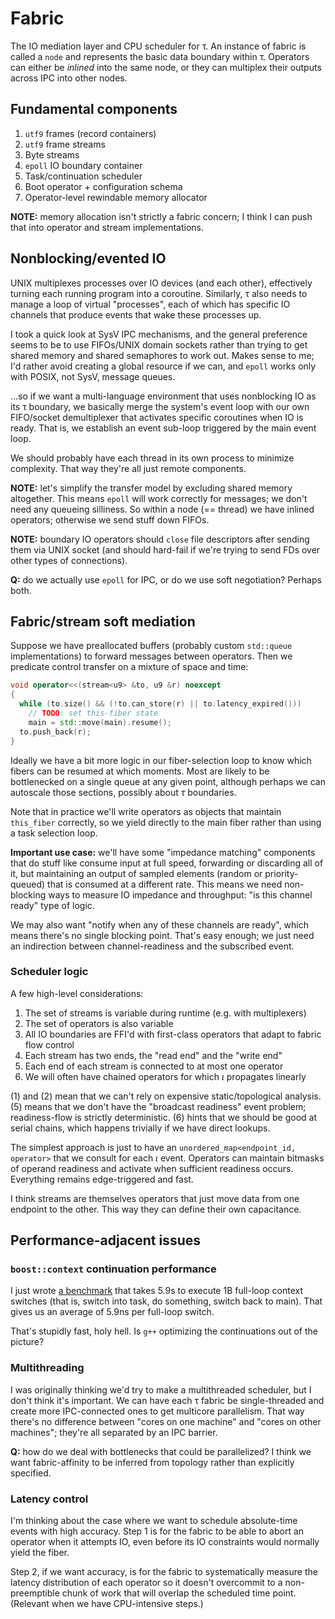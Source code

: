 # Fabric
The IO mediation layer and CPU scheduler for τ. An instance of fabric is called a `node` and represents the basic data boundary within τ. Operators can either be _inlined_ into the same node, or they can multiplex their outputs across IPC into other nodes.


## Fundamental components
1. `utf9` frames (record containers)
2. `utf9` frame streams
3. Byte streams
4. `epoll` IO boundary container
5. Task/continuation scheduler
6. Boot operator + configuration schema
7. Operator-level rewindable memory allocator

**NOTE:** memory allocation isn't strictly a fabric concern; I think I can push that into operator and stream implementations.


## Nonblocking/evented IO
UNIX multiplexes processes over IO devices (and each other), effectively turning each running program into a coroutine. Similarly, τ also needs to manage a loop of virtual "processes", each of which has specific IO channels that produce events that wake these processes up.

I took a quick look at SysV IPC mechanisms, and the general preference seems to be to use FIFOs/UNIX domain sockets rather than trying to get shared memory and shared semaphores to work out. Makes sense to me; I'd rather avoid creating a global resource if we can, and `epoll` works only with POSIX, not SysV, message queues.

...so if we want a multi-language environment that uses nonblocking IO as its τ boundary, we basically merge the system's event loop with our own FIFO/socket demultiplexer that activates specific coroutines when IO is ready. That is, we establish an event sub-loop triggered by the main event loop.

We should probably have each thread in its own process to minimize complexity. That way they're all just remote components.

**NOTE:** let's simplify the transfer model by excluding shared memory altogether. This means `epoll` will work correctly for messages; we don't need any queueing silliness. So within a node (== thread) we have inlined operators; otherwise we send stuff down FIFOs.

**NOTE:** boundary IO operators should `close` file descriptors after sending them via UNIX socket (and should hard-fail if we're trying to send FDs over other types of connections).

**Q:** do we actually use `epoll` for IPC, or do we use soft negotiation? Perhaps both.


## Fabric/stream soft mediation
Suppose we have preallocated buffers (probably custom `std::queue` implementations) to forward messages between operators. Then we predicate control transfer on a mixture of space and time:

```cpp
void operator<<(stream<u9> &to, u9 &r) noexcept
{
  while (to.size() && (!to.can_store(r) || to.latency_expired()))
    // TODO: set this-fiber state
    main = std::move(main).resume();
  to.push_back(r);
}
```

Ideally we have a bit more logic in our fiber-selection loop to know which fibers can be resumed at which moments. Most are likely to be bottlenecked on a single queue at any given point, although perhaps we can autoscale those sections, possibly about _τ_ boundaries.

Note that in practice we'll write operators as objects that maintain `this_fiber` correctly, so we yield directly to the main fiber rather than using a task selection loop.

**Important use case:** we'll have some "impedance matching" components that do stuff like consume input at full speed, forwarding or discarding all of it, but maintaining an output of sampled elements (random or priority-queued) that is consumed at a different rate. This means we need non-blocking ways to measure IO impedance and throughput: "is this channel ready" type of logic.

We may also want "notify when any of these channels are ready", which means there's no single blocking point. That's easy enough; we just need an indirection between channel-readiness and the subscribed event.


### Scheduler logic
A few high-level considerations:

1. The set of streams is variable during runtime (e.g. with multiplexers)
2. The set of operators is also variable
3. All IO boundaries are FFI'd with first-class operators that adapt to fabric flow control
4. Each stream has two ends, the "read end" and the "write end"
5. Each end of each stream is connected to at most one operator
6. We will often have chained operators for which _ι_ propagates linearly

(1) and (2) mean that we can't rely on expensive static/topological analysis. (5) means that we don't have the "broadcast readiness" event problem; readiness-flow is strictly deterministic. (6) hints that we should be good at serial chains, which happens trivially if we have direct lookups.

The simplest approach is just to have an `unordered_map<endpoint_id, operator>` that we consult for each _ι_ event. Operators can maintain bitmasks of operand readiness and activate when sufficient readiness occurs. Everything remains edge-triggered and fast.

I think streams are themselves operators that just move data from one endpoint to the other. This way they can define their own capacitance.


## Performance-adjacent issues
### `boost::context` continuation performance
I just wrote [a benchmark](../dev/hackery/continuation-perf.cc) that takes 5.9s to execute 1B full-loop context switches (that is, switch into task, do something, switch back to main). That gives us an average of 5.9ns per full-loop switch.

That's stupidly fast, holy hell. Is `g++` optimizing the continuations out of the picture?


### Multithreading
I was originally thinking we'd try to make a multithreaded scheduler, but I don't think it's important. We can have each τ fabric be single-threaded and create more IPC-connected ones to get multicore parallelism. That way there's no difference between "cores on one machine" and "cores on other machines"; they're all separated by an IPC barrier.

**Q:** how do we deal with bottlenecks that could be parallelized? I think we want fabric-affinity to be inferred from topology rather than explicitly specified.


### Latency control
I'm thinking about the case where we want to schedule absolute-time events with high accuracy. Step 1 is for the fabric to be able to abort an operator when it attempts IO, even before its IO constraints would normally yield the fiber.

Step 2, if we want accuracy, is for the fabric to systematically measure the latency distribution of each operator so it doesn't overcommit to a non-preemptible chunk of work that will overlap the scheduled time point. (Relevant when we have CPU-intensive steps.)
